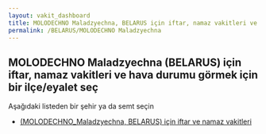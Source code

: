 ```yaml
---
layout: vakit_dashboard
title: MOLODECHNO Maladzyechna, BELARUS için iftar, namaz vakitleri ve hava durumu - ilçe/eyalet seç
permalink: /BELARUS/MOLODECHNO Maladzyechna
---
```


## MOLODECHNO Maladzyechna (BELARUS) için iftar, namaz vakitleri ve hava durumu  görmek için bir ilçe/eyalet seç

Aşağıdaki listeden bir şehir ya da semt seçin

* [ (MOLODECHNO_Maladzyechna, BELARUS) için iftar ve namaz vakitleri](/BELARUS/MOLODECHNO_Maladzyechna/)

<script type="text/javascript">
  var GLOBAL_COUNTRY = 'BELARUS';
  var GLOBAL_CITY = 'MOLODECHNO Maladzyechna';
  var GLOBAL_STATE = 'MOLODECHNO Maladzyechna';
</script>
